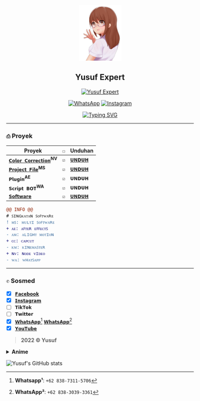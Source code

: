 <p align="center">
<img src="./Media's/moe-3669736_640_2.png" alt="Anime" width="115" height="150">
<h2 align="center">Yusuf Expert</h2>
</p>
<p align="center">
<a href="#"><img src="https://img.shields.io/badge/-Yusuf%20Expert-blue?style=for-the-badge" alt="Yusuf Expert"></a>
</p>
<p align="center">
<a href="https://wa.me/6283873115706"><img src="https://img.shields.io/badge/WhatsApp-+6283873115706-green?colorA=64C864&colorB=4BAF4B&style=for-the-badge" alt="WhatsApp"></a>
<a href="https://www.instagram.com/yusuf.expert"><img src="https://img.shields.io/badge/Instagram-yusuf.expert-red?colorA=C86464&colorB=AF4B4B&style=for-the-badge" alt="Instagram"></a>
</p>
<p align="center">
<a href="https://git.io/typing-svg"><img src="http://readme-typing-svg.herokuapp.com?font=Silkscreen&pause=1000&color=FFFF00&center=true&vCenter=true&width=435&lines=WA%3A+%2B62+838-7311-5706;IG%3A+yusuf.expert" alt="Typing SVG" /></a>
</p>

---
### `⎙` Proyek
|Proyek|`☐`|Unduhan|
|-|-|-|
|[`𝗖𝗼𝗹𝗼𝗿 𝗖𝗼𝗿𝗿𝗲𝗰𝘁𝗶𝗼𝗻`]()<sup>**NV**</sup>|`☑`|[`𝗨𝗡𝗗𝗨𝗛`](https://github.com/YusufExpert/YusufExpert/blob/main/CC's/README.md)|
|[`𝗣𝗿𝗼𝗷𝗲𝗰𝘁 𝗙𝗶𝗹𝗲`]()<sup>**MS**</sup>|`☑`|[`𝗨𝗡𝗗𝗨𝗛`]()|
|`𝗣𝗹𝘂𝗴𝗶𝗻`<sup>**AE**</sup>|`☑`|`𝗨𝗡𝗗𝗨𝗛`|
|`𝗦𝗰𝗿𝗶𝗽𝘁 𝗕𝗢𝗧`<sup>**WA**</sup>|`☑`|`𝗨𝗡𝗗𝗨𝗛`|
|[`𝗦𝗼𝗳𝘁𝘄𝗮𝗿𝗲`]()|`☑`|[`𝗨𝗡𝗗𝗨𝗛`](https://github.com/YusufExpert/YusufExpert/blob/main/Software's/README.md)|

```diff
@@ INFO @@
# ꜱɪɴɢᴋᴀᴛᴀɴ ꜱᴏꜰᴛᴡᴀʀᴇ 
! ᴍꜱ: ᴍᴜʟᴛɪ ꜱᴏꜰᴛᴡᴀʀᴇ 
+ ᴀᴇ: ᴀꜰᴛᴇʀ ᴇꜰꜰᴇᴄᴛꜱ 
- ᴀᴍ: ᴀʟɪɢʜᴛ ᴍᴏᴛɪᴏɴ 
+ ᴄᴄ: ᴄᴀᴘᴄᴜᴛ 
- ᴋᴍ: ᴋɪɴᴇᴍᴀꜱᴛᴇʀ 
+ ɴᴠ: ɴᴏᴅᴇ ᴠɪᴅᴇᴏ 
- ᴡᴀ: ᴡʜᴀᴛꜱᴀᴘᴘ  
```
---
### `✆` Sosmed
- [x] [`𝗙𝗮𝗰𝗲𝗯𝗼𝗼𝗸`](https://www.facebook.com/yusuf.oct)
- [x] [`𝗜𝗻𝘀𝘁𝗮𝗴𝗿𝗮𝗺`](https://www.instagram.com/yusuf.expert)
- [ ] `𝗧𝗶𝗸𝗧𝗼𝗸`
- [ ] `𝗧𝘄𝗶𝘁𝘁𝗲𝗿`
- [x] [`𝗪𝗵𝗮𝘁𝘀𝗔𝗽𝗽`](https://wa.me/6283873115706)[^1] [`𝗪𝗵𝗮𝘁𝘀𝗔𝗽𝗽`](https://wa.me/6283830393361)[^2]
- [x] [`𝗬𝗼𝘂𝗧𝘂𝗯𝗲`](https://youtube.com/channel/UC2e7RORRZrNNTyXXO4lqvjw)

[^1]: **Whatsapp¹**: `+62 838-7311-5706`
[^2]: **WhatsApp²**: `+62 838-3039-3361`

> **2022 © Yusuf**

**<details><summary>Anime</summary><img src="./Media's/moe-3251269_640.png"></details>**

![Yusuf's GitHub stats](https://github-readme-stats.vercel.app/api?username=YusufExpert&show_icons=true&theme=react)

